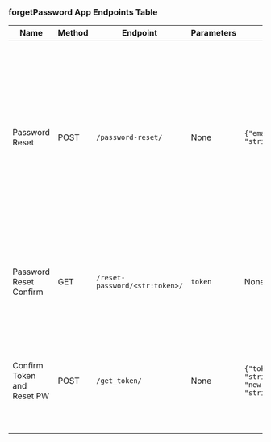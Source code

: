 ### forgetPassword App Endpoints Table

| Name                        | Method | Endpoint                              | Parameters       | Body                                                                 | Response                                      |
|-----------------------------|--------|---------------------------------------|------------------|----------------------------------------------------------------------|-----------------------------------------------|
| Password Reset              | POST   | `/password-reset/`                    | None             | `{"email": "string"}`                                                | 200 OK, {"message": "Password reset email sent."}, <br>404 Not Found, {"error": "User with this email does not exist."}, <br>500 Internal Server Error, {"error": "Error sending email."} |
| Password Reset Confirm      | GET    | `/reset-password/<str:token>/`        | `token`          | None                                                                 | 200 OK, Renders password reset form, <br>200 OK, Password reset link is invalid or has expired. |
| Confirm Token and Reset PW  | POST   | `/get_token/`                         | None             | `{"token": "string", "new_password": "string"}`                      | 200 OK, Renders password reset success message, <br>200 OK, Renders invalid data message  |

